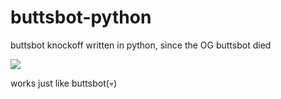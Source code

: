 # buttsbot-python
buttsbot knockoff written in python, since the OG buttsbot died

  ![](https://i.imgur.com/YiAiI0D.jpeg)

works just like buttsbot(💀)
